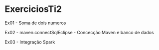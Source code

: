 # ExerciciosTi2
Ex01 - Soma de dois numeros

Ex02 - maven.connectSqlEclipse - Concecção Maven e banco de dados

Ex03 - Integração Spark
